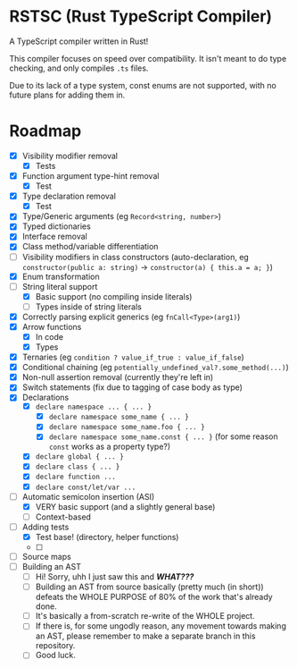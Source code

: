 # RSTSC (Rust TypeScript Compiler)

A TypeScript compiler written in Rust!

This compiler focuses on speed over compatibility. It isn't meant to do type checking, and only compiles `.ts` files.

Due to its lack of a type system, const enums are not supported, with no future plans for adding them in.

# Roadmap
- [x] Visibility modifier removal
	- [x] Tests
- [x] Function argument type-hint removal
	- [x] Test
- [x] Type declaration removal
	- [x] Test
- [x] Type/Generic arguments (eg `Record<string, number>`)
- [x] Typed dictionaries
- [x] Interface removal
- [x] Class method/variable differentiation
- [ ] Visibility modifiers in class constructors (auto-declaration, eg `constructor(public a: string)` -> `constructor(a) { this.a = a; }`)
- [x] Enum transformation
- [ ] String literal support
	- [x] Basic support (no compiling inside literals)
	- [ ] Types inside of string literals
- [x] Correctly parsing explicit generics (eg `fnCall<Type>(arg1)`)
- [x] Arrow functions
	- [x] In code
	- [x] Types
- [x] Ternaries (eg `condition ? value_if_true : value_if_false`)
- [x] Conditional chaining (eg `potentially_undefined_val?.some_method(...)`)
- [x] Non-null assertion removal (currently they're left in)
- [x] Switch statements (fix due to tagging of case body as type)
- [x] Declarations
	- [x] `declare namespace ... { ... }`
		- [x] `declare namespace some_name { ... }`
		- [x] `declare namespace some_name.foo { ... }`
		- [x] `declare namespace some_name.const { ... }` (for some reason `const` works as a property type?)
	- [x] `declare global { ... }`
	- [x] `declare class { ... }`
	- [x] `declare function ...`
	- [x] `declare const/let/var ...`
- [ ] Automatic semicolon insertion (ASI)
	- [x] VERY basic support (and a slightly general base)
	- [ ] Context-based
- [ ] Adding tests
	- [x] Test base! (directory, helper functions)
	- [ ] 
- [ ] Source maps
- [ ] Building an AST
	- [ ] Hi! Sorry, uhh I just saw this and ***WHAT???***
	- [ ] Building an AST from source basically (pretty much (in short)) defeats the WHOLE PURPOSE of 80% of the work that's already done.
	- [ ] It's basically a from-scratch re-write of the WHOLE project.
	- [ ] If there is, for some ungodly reason, any movement towards making an AST, please remember to make a separate branch in this repository.
	- [ ] Good luck.
